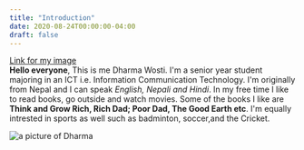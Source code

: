 ```yaml
---
title: "Introduction"
date: 2020-08-24T00:00:00-04:00
draft: false
---
```


[Link for my image](https://amazing-tereshkova-042a43.netlify.app/me.jpg/)
<br>
**Hello everyone**, This is me Dharma Wosti. I'm a senior year student majoring in an ICT i.e. Information Communication Technology.
I'm originally from Nepal and I can speak *English, Nepali and Hindi*. In my free time I like to read books, go outside and watch movies.
Some of the books I like are **Think and Grow Rich, Rich Dad; Poor Dad, The Good Earth etc**. I'm equally intrested in sports as well
such as badminton, soccer,and the Cricket. 

![a picture of Dharma](https://amazing-tereshkova-042a43.netlify.app/me.jpg)

